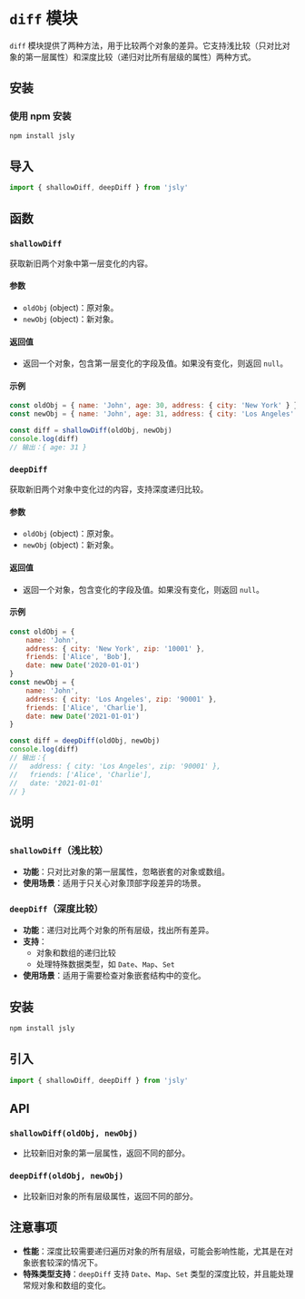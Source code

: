 
# `diff` 模块

`diff` 模块提供了两种方法，用于比较两个对象的差异。它支持浅比较（只对比对象的第一层属性）和深度比较（递归对比所有层级的属性）两种方式。

## 安装

### 使用 npm 安装

```bash
npm install jsly
```

## 导入

```javascript
import { shallowDiff, deepDiff } from 'jsly'
```

## 函数

### `shallowDiff`

获取新旧两个对象中第一层变化的内容。

#### 参数

- `oldObj` (object)：原对象。
- `newObj` (object)：新对象。

#### 返回值

- 返回一个对象，包含第一层变化的字段及值。如果没有变化，则返回 `null`。

#### 示例

```javascript
const oldObj = { name: 'John', age: 30, address: { city: 'New York' } }
const newObj = { name: 'John', age: 31, address: { city: 'Los Angeles' } }

const diff = shallowDiff(oldObj, newObj)
console.log(diff)
// 输出：{ age: 31 }
```

### `deepDiff`

获取新旧两个对象中变化过的内容，支持深度递归比较。

#### 参数

- `oldObj` (object)：原对象。
- `newObj` (object)：新对象。

#### 返回值

- 返回一个对象，包含变化的字段及值。如果没有变化，则返回 `null`。

#### 示例

```javascript
const oldObj = { 
    name: 'John', 
    address: { city: 'New York', zip: '10001' },
    friends: ['Alice', 'Bob'],
    date: new Date('2020-01-01')
}
const newObj = { 
    name: 'John', 
    address: { city: 'Los Angeles', zip: '90001' },
    friends: ['Alice', 'Charlie'],
    date: new Date('2021-01-01')
}

const diff = deepDiff(oldObj, newObj)
console.log(diff)
// 输出：{ 
//   address: { city: 'Los Angeles', zip: '90001' },
//   friends: ['Alice', 'Charlie'],
//   date: '2021-01-01'
// }
```

## 说明

### `shallowDiff`（浅比较）

- **功能**：只对比对象的第一层属性，忽略嵌套的对象或数组。
- **使用场景**：适用于只关心对象顶部字段差异的场景。

### `deepDiff`（深度比较）

- **功能**：递归对比两个对象的所有层级，找出所有差异。
- **支持**：
  - 对象和数组的递归比较
  - 处理特殊数据类型，如 `Date`、`Map`、`Set`
- **使用场景**：适用于需要检查对象嵌套结构中的变化。

## 安装

```bash
npm install jsly
```

## 引入

```javascript
import { shallowDiff, deepDiff } from 'jsly'
```

## API

### `shallowDiff(oldObj, newObj)`

- 比较新旧对象的第一层属性，返回不同的部分。

### `deepDiff(oldObj, newObj)`

- 比较新旧对象的所有层级属性，返回不同的部分。

## 注意事项

- **性能**：深度比较需要递归遍历对象的所有层级，可能会影响性能，尤其是在对象嵌套较深的情况下。
- **特殊类型支持**：`deepDiff` 支持 `Date`、`Map`、`Set` 类型的深度比较，并且能处理常规对象和数组的变化。
